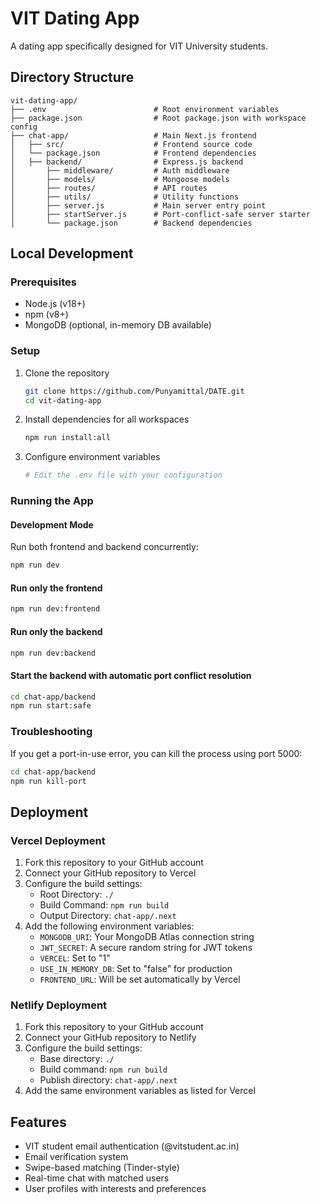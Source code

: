 # VIT Dating App

A dating app specifically designed for VIT University students.

## Directory Structure
```
vit-dating-app/
├── .env                        # Root environment variables
├── package.json                # Root package.json with workspace config
├── chat-app/                   # Main Next.js frontend
│   ├── src/                    # Frontend source code
│   └── package.json            # Frontend dependencies
│   ├── backend/                # Express.js backend
│       ├── middleware/         # Auth middleware
│       ├── models/             # Mongoose models
│       ├── routes/             # API routes
│       ├── utils/              # Utility functions
│       ├── server.js           # Main server entry point
│       ├── startServer.js      # Port-conflict-safe server starter
│       └── package.json        # Backend dependencies
```

## Local Development

### Prerequisites
- Node.js (v18+)
- npm (v8+)
- MongoDB (optional, in-memory DB available)

### Setup
1. Clone the repository
   ```bash
   git clone https://github.com/Punyamittal/DATE.git
   cd vit-dating-app
   ```

2. Install dependencies for all workspaces
   ```bash
   npm run install:all
   ```

3. Configure environment variables
   ```bash
   # Edit the .env file with your configuration
   ```

### Running the App

#### Development Mode
Run both frontend and backend concurrently:
```bash
npm run dev
```

#### Run only the frontend
```bash
npm run dev:frontend
```

#### Run only the backend
```bash
npm run dev:backend
```

#### Start the backend with automatic port conflict resolution
```bash
cd chat-app/backend
npm run start:safe
```

### Troubleshooting
If you get a port-in-use error, you can kill the process using port 5000:
```bash
cd chat-app/backend
npm run kill-port
```

## Deployment

### Vercel Deployment
1. Fork this repository to your GitHub account
2. Connect your GitHub repository to Vercel
3. Configure the build settings:
   - Root Directory: `./`
   - Build Command: `npm run build`
   - Output Directory: `chat-app/.next`
4. Add the following environment variables:
   - `MONGODB_URI`: Your MongoDB Atlas connection string
   - `JWT_SECRET`: A secure random string for JWT tokens
   - `VERCEL`: Set to "1"
   - `USE_IN_MEMORY_DB`: Set to "false" for production
   - `FRONTEND_URL`: Will be set automatically by Vercel

### Netlify Deployment
1. Fork this repository to your GitHub account
2. Connect your GitHub repository to Netlify
3. Configure the build settings:
   - Base directory: `./`
   - Build command: `npm run build`
   - Publish directory: `chat-app/.next`
4. Add the same environment variables as listed for Vercel

## Features
- VIT student email authentication (@vitstudent.ac.in)
- Email verification system
- Swipe-based matching (Tinder-style)
- Real-time chat with matched users
- User profiles with interests and preferences
